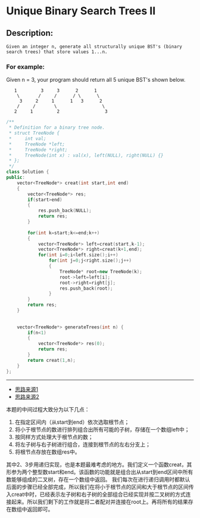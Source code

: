 # Unique Binary Search Trees II
## Description:
```
Given an integer n, generate all structurally unique BST's (binary search trees) that store values 1...n.
```
### For example:
Given n = 3, your program should return all 5 unique BST's shown below.
```
   1         3     3      2      1
    \       /     /      / \      \
     3     2     1      1   3      2
    /     /       \                 \
   2     1         2                 3
```
```cpp
/**
 * Definition for a binary tree node.
 * struct TreeNode {
 *     int val;
 *     TreeNode *left;
 *     TreeNode *right;
 *     TreeNode(int x) : val(x), left(NULL), right(NULL) {}
 * };
 */
class Solution {
public:
    vector<TreeNode*> creat(int start,int end)
    {
        vector<TreeNode*> res;
        if(start>end) 
        {
            res.push_back(NULL);
            return res;
        }
        
        for(int k=start;k<=end;k++)
        {
            vector<TreeNode*> left=creat(start,k-1);
            vector<TreeNode*> right=creat(k+1,end);
            for(int i=0;i<left.size();i++)
                for(int j=0;j<right.size();j++)
                {
                    TreeNode* root=new TreeNode(k);
                    root->left=left[i];
                    root->right=right[j];
                    res.push_back(root);
                }
        }
        return res;
    }
    
    
    vector<TreeNode*> generateTrees(int n) {
        if(n<1)
        {
            vector<TreeNode*> res(0);
            return res;
        }
        return creat(1,n);
    }
};
```

***********************************
- [思路来源1](http://blog.csdn.net/lanxu_yy/article/details/17504837)
- [思路来源2](http://blog.csdn.net/chilseasai/article/details/50083201)

本题的中间过程大致分为以下几点：

1. 在指定区间内（从start到end）依次选取根节点；
2. 将小于根节点的数进行排列组合出所有可能的子树，存储在一个数组left中；
3. 按同样方式处理大于根节点的数；
4. 将左子树与右子树进行组合，连接到根节点的左右分支上；
5. 将根节点存放在数组res中。

其中2、3步用递归实现，也是本题最难考虑的地方。我们定义一个函数creat，其形参为两个整型数start和end。该函数的功能就是组合出从start到end区间中所有数能够组成的二叉树，存在一个数组中返回。
我们每次在进行递归调用时都默认后面的步骤已经全部完成，所以我们在将小于根节点的区间和大于根节点的区间传入creat中时，已经表示左子树和右子树的全部组合已经实现并按二叉树的方式连接起来。所以我们剩下的工作就是将二者配对并连接在root上。再将所有的结果存在数组中返回即可。